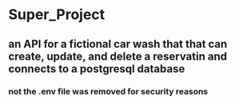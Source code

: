 # Super_Project
## an API for a fictional car wash that that can create, update, and delete a reservatin and connects to a postgresql database 

### not the .env file was removed for security reasons 
